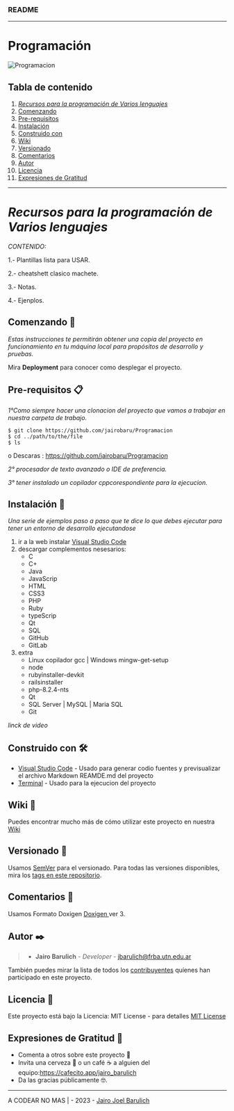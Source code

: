 ### README

---
# Programación
![Programacion](IMG_Programacion_1.png)

## Tabla de contenido
1. [_Recursos para la programación de Varios lenguajes_](#recursos-para-la-programación-de-varios-lenguajes)
2. [Comenzando](#comenzando-🚀)
3. [Pre-requisitos](#pre-requisitos-📋)
4. [Instalación](#instalación-🔧)
5. [Construido con](#construido-con-🛠️)
6. [Wiki](#wiki-📖)
7. [Versionado](#versionado-📌)
8. [Comentarios](#comentarios-💬)
9. [Autor](#autor-✒️)
10. [Licencia](#licencia-📄)
11. [Expresiones de Gratitud](#expresiones-de-gratitud-🎁)

---

# _Recursos para la programación de Varios lenguajes_ 

_CONTENIDO:_

1.- Plantillas lista para USAR.

2.- cheatshett clasico machete.

3.- Notas.

4.- Ejenplos.

## Comenzando 🚀

_Estas instrucciones te permitirán obtener una copia del proyecto en funcionamiento en tu máquina local para propósitos de desarrollo y pruebas._

Mira **Deployment** para conocer como desplegar el proyecto.

## Pre-requisitos 📋

_1°Como siempre hacer una clonacion del proyecto que vamos a trabajar en nuestra carpeta de trabajo._

```
$ git clone https://github.com/jairobaru/Programacion
$ cd ../path/to/the/file
$ ls
```
o Descaras :
https://github.com/jairobaru/Programacion

_2° procesador de texto avanzado o IDE de preferencia._

_3° tener instalado un copilador cppcorespondiente para la ejecucion._


## Instalación 🔧

_Una serie de ejemplos paso a paso que te dice lo que debes ejecutar para tener un entorno de desarrollo ejecutandose_

1. ir a la web instalar [Visual Studio Code](https://code.visualstudio.com/) 
2. descargar complementos nesesarios:
    * C
    * C+
    * Java
    * JavaScrip
    * HTML
    * CSS3
    * PHP
    * Ruby
    * typeScrip
    * Qt
    * SQL
    * GitHub
    * GitLab
3.  extra
    * Linux copilador gcc | Windows mingw-get-setup
    * node
    * rubyinstaller-devkit
    * railsinstaller
    * php-8.2.4-nts
    * Qt
    * SQL Server | MySQL | Maria SQL 
    * Git
    


_linck de video_

## Construido con 🛠️

* [Visual Studio Code](https://code.visualstudio.com/) - Usado para generar codio fuentes y previsualizar el archivo Markdown REAMDE.md  del proyecto
* [Terminal](https://rometools.github.io/rome/) - Usado para la ejecucion del proyecto

## Wiki 📖

Puedes encontrar mucho más de cómo utilizar este proyecto en nuestra [Wiki](https://github.com/jairobaru/Programacion/wiki)

## Versionado 📌

Usamos [SemVer](http://semver.org/) para el versionado. Para todas las versiones disponibles, mira los [tags en este repositorio](https://github.com/jairobaru/Programacion/tags).

## Comentarios 💬

Usamos Formato Doxigen [Doxigen ](https://www.doxygen.nl/)  ver 3.


## Autor ✒️

> * **Jairo Barulich** - *Developer* - [jbarulich@frba.utn.edu.ar](https://github.com/jbarulich)

También puedes mirar la lista de todos los [contribuyentes](https://github.com/jairobaru/Programacion/contributors) quíenes han participado en este proyecto. 

## Licencia 📄

Este proyecto está bajo la Licencia: MIT License - para detalles [MIT License](LICENSE)

## Expresiones de Gratitud 🎁

* Comenta a otros sobre este proyecto 📢
* Invita una cerveza 🍺 o un café ☕ a alguien del equipo:https://cafecito.app/jairo_barulich
* Da las gracias públicamente 🤓.

---
A CODEAR NO MAS |  - 2023 -  [Jairo Joel Barulich](https://github.com/jairobaru/Programacion)

